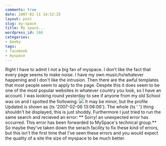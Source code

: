 ```yaml
---
comments: true
date: 2007-02-11 14:52:25
layout: post
slug: my-space
title: My space...
wordpress_id: 168
categories:
- Geeky
tags:
- facebook
- myspace
---
```


Right I have to admit I not a big fan of myspace. I don't like the fact that every page seems to make noise. I have my own music/tv/whatever happening and I don't like the intrusion. Then there are the awful templates that most people seem to apply to the page.
Despite this it does seem to be one of the most popular websites in whatever country you look, so I have an account. I was looking round yesterday to see if anyone from my old School was on and I spotted the fiollowing:
![](/uploads/myspace_fk.gif)
It  may be minor, but the profile Updated is shown as {ts '2007-02-06 13:06:06'}. The whole {ts ' '} thing shouldn't be displayed, this is just shoddy. Furthermore I just tried to run the same search and recieved an error:
**
Sorry! an unexpected error has occurred.
This error has been forwarded to MySpace's technical group.**
So maybe they've taken down the serach facility to fix these kind of errors, but this isn't the first time that I've seen these errors and you would expect the quality of a site the size of myspace to be much better.
